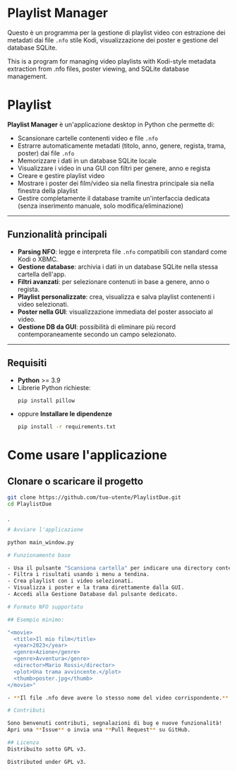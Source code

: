# Playlist Manager

Questo è un programma per la gestione di playlist video con estrazione dei metadati dai file `.nfo` stile Kodi,
visualizzazione dei poster e gestione del database SQLite.

This is a program for managing video playlists with Kodi-style metadata extraction from .nfo files,
poster viewing, and SQLite database management.

# Playlist

**Playlist Manager** è un'applicazione desktop in Python che permette di:
- Scansionare cartelle contenenti video e file `.nfo`
- Estrarre automaticamente metadati (titolo, anno, genere, regista, trama, poster) dai file `.nfo`
- Memorizzare i dati in un database SQLite locale
- Visualizzare i video in una GUI con filtri per genere, anno e regista
- Creare e gestire playlist video
- Mostrare i poster dei film/video sia nella finestra principale sia nella finestra della playlist
- Gestire completamente il database tramite un'interfaccia dedicata (senza inserimento manuale, solo modifica/eliminazione)

---

## Funzionalità principali

- **Parsing NFO**: legge e interpreta file `.nfo` compatibili con standard come Kodi o XBMC.
- **Gestione database**: archivia i dati in un database SQLite nella stessa cartella dell'app.
- **Filtri avanzati**: per selezionare contenuti in base a genere, anno o regista.
- **Playlist personalizzate**: crea, visualizza e salva playlist contenenti i video selezionati.
- **Poster nella GUI**: visualizzazione immediata del poster associato al video.
- **Gestione DB da GUI**: possibilità di eliminare più record contemporaneamente secondo un campo selezionato.

---

## Requisiti

- **Python** >= 3.9
- Librerie Python richieste:
  ```bash
  pip install pillow


- oppure **Installare le dipendenze**
  ```bash
  pip install -r requirements.txt


# Come usare l'applicazione

## Clonare o scaricare il progetto
  ```bash 
  git clone https://github.com/tuo-utente/PlaylistDue.git
  cd PlaylistDue


`
# Avviare l'applicazione

python main_window.py

# Funzionamento base

- Usa il pulsante "Scansiona cartella" per indicare una directory contenente video + .nfo.
- Filtra i risultati usando i menu a tendina.
- Crea playlist con i video selezionati.
- Visualizza i poster e la trama direttamente dalla GUI.
- Accedi alla Gestione Database dal pulsante dedicato.

# Formato NFO supportato

## Esempio minimo:

"<movie>
    <title>Il mio film</title>
    <year>2023</year>
    <genre>Azione</genre>
    <genre>Avventura</genre>
    <director>Mario Rossi</director>
    <plot>Una trama avvincente.</plot>
    <thumb>poster.jpg</thumb>
</movie>"

- **Il file .nfo deve avere lo stesso nome del video corrispondente.**

# Contributi

Sono benvenuti contributi, segnalazioni di bug e nuove funzionalità!
Apri una **Issue** o invia una **Pull Request** su GitHub.

## Licenza
Distribuito sotto GPL v3.

Distributed under GPL v3.

